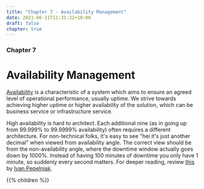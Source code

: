 ```yaml
---
title: "Chapter 7 - Availability Management"
date: 2021-06-11T11:31:22+10:00
draft: false
chapter: true
---
```


### Chapter 7

# Availability Management

[Availability](https://en.wikipedia.org/wiki/High_availability) is a characteristic of a system which aims to ensure an agreed level of operational performance, usually uptime. We strive towards achieving higher uptime or higher availability of the solution, which can be business service or infrastructure service.

High availability is hard to architect. Each additional nine (as in going up from 99.999% to 99.9999% availability) often requires a different architecture. For non-technical folks, it's easy to see "hei it's just another decimal" when viewed from availability angle. The correct view should be from the non-availability angle, where the downtime window actually goes down by 1000%. Instead of having 100 minutes of downtime you only have 1 minute, so suddenly every second matters. For deeper reading, review [this](https://blog.ipspace.net/2020/12/50-shades-high-availability.html) by [Ivan Pepelnjak](https://www.ipspace.net/About_Ivan_Pepelnjak).

{{% children %}}